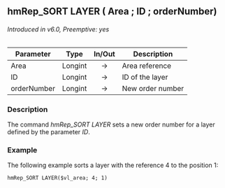 ## hmRep_SORT LAYER ( Area ; ID ; orderNumber)
###### Introduced in v6.0, Preemptive: yes

|Parameter|Type|In/Out|Description
|---|---|:---:|---
|Area|Longint|→|Area reference
|ID|Longint|→|ID of the layer
|orderNumber|Longint|→|New order number

### Description
The command *hmRep_SORT LAYER* sets a new order number for a layer defined by the parameter *ID*.

### Example
The following example sorts a layer with the reference 4 to the position 1:

```4d
hmRep_SORT LAYER($vl_area; 4; 1)
```

